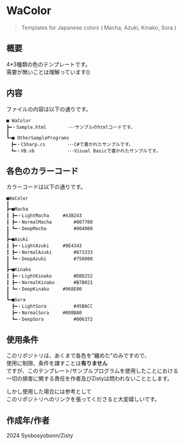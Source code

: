 # WaColor
> Templates for Japanese colors ( Macha, Azuki, Kinako, Sora )

## 概要
4*3種類の色のテンプレートです。<br>
需要が無いことは理解っています()<br>

## 内容
ファイルの内容は以下の通りです。
```
■ WaColor
┣━・Sample.html        ･･･サンプルのhtmlコードです。
┃
┗━■ OtherSamplePrograms
　┣━・CSharp.cs        ･･･C#で書かれたサンプルです。
　┗━・VB.vb            ･･･Visual Basicで書かれたサンプルです。
```

## 各色のカラーコード
カラーコードは以下の通りです。
```
■WaColor 
┃
┣━■Macha
┃ ┣━・LightMacha		#43B243
┃ ┣━・NormalMacha		#007700
┃ ┗━・DeepMacha			#004000
┃
┣━■Azuki
┃ ┣━・LightAzuki		#9E4343
┃ ┣━・NormalAzuki		#873333
┃ ┗━・DeepAzuki			#750000
┃
┣━■Kinako
┃ ┣━・LightKinako		#D8D252
┃ ┣━・NormalKinako		#B7B021
┃ ┗━・DeepKinako		#968E00
┃
┗━■Sora
  ┣━・LightSora			#45BACC
  ┣━・NormalSora		#008BA0
  ┗━・DeepSora			#006372
```

## 使用条件
このリポジトリは、あくまで各色を"纏めた"のみですので、<br>
使用に制限、条件を課すことは**有りません**<br>
ですが、このテンプレート/サンプルプログラムを使用したことにおける<br>
一切の損害に関する責任を作者及びZistyは問われないこととします。<br>

しかし使用した場合には参考として<br>
このリポジトリへのリンクを張ってくださると大変嬉しいです。

## 作成年/作者
2024 Syobosyobonn/Zisty 

